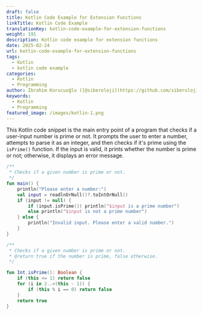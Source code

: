 ```yaml
---
draft: false
title: Kotlin Code Example for Extension Functions
linkTitle: Kotlin Code Example
translationKey: kotlin-code-example-for-extension-functions
weight: 191
description: Kotlin code example for extension functions
date: 2025-02-24
url: kotlin-code-example-for-extension-functions
tags:
  - Kotlin
  - kotlin code example
categories:
  - Kotlin
  - Programming
author: İbrahim Korucuoğlu ([@siberoloji](https://github.com/siberoloji))
keywords:
  - Kotlin
  - Programming
featured_image: /images/kotlin-1.png
---
```


This Kotlin code snippet is the main entry point of a program that checks if a user-input number is prime or not. It prompts the user to enter a number, attempts to parse it as an integer, and then checks if it's prime using the `isPrime()` function. If the input is valid, it prints whether the number is prime or not; otherwise, it displays an error message.

```kotlin
/**
 * Checks if a given number is prime or not.
 */
fun main() {
    println("Please enter a number:")
    val input = readlnOrNull()?.toIntOrNull()
    if (input != null) {
        if (input.isPrime()) println("$input is a prime number")
        else println("$input is not a prime number")
    } else {
        println("Invalid input. Please enter a valid number.")
    }
}

/**
 * Checks if a given number is prime or not.
 * @return true if the number is prime, false otherwise.
 */

fun Int.isPrime(): Boolean {
    if (this <= 1) return false
    for (i in 2..<(this - 1)) {
        if (this % i == 0) return false
    }
    return true
}
```
